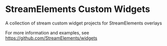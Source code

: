 # StreamElements Custom Widgets

A collection of stream custom widget projects for StreamElements overlays

For more information and examples, see https://github.com/StreamElements/widgets
